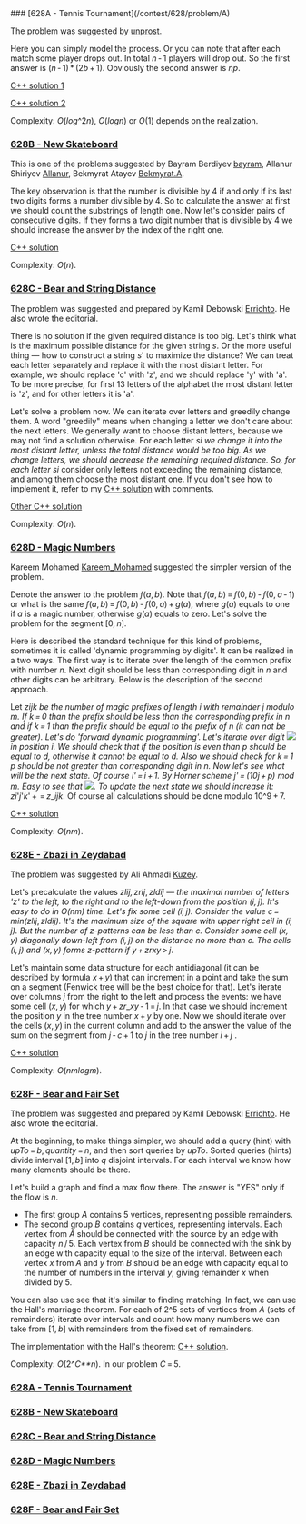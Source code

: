 <EDITORIAL-START>
### [628A - Tennis Tournament](/contest/628/problem/A)

The problem was suggested by [unprost](/profile/unprost).

Here you can simply model the process. Or you can note that after each match some player drops out. In total *n* - 1 players will drop out. So the first answer is (*n* - 1) * (2*b* + 1). Obviously the second answer is *np*.

[С++ solution 1](http://pastebin.com/CtMJn1LQ)

[С++ solution 2](http://pastebin.com/mjGjntyf)

Complexity: *O*(*log*^2*n*), *O*(*logn*) or *O*(1) depends on the realization.

### [628B - New Skateboard](/contest/628/problem/B)

This is one of the problems suggested by Bayram Berdiyev [bayram](/profile/bayram), Allanur Shiriyev [Allanur](/profile/Allanur), Bekmyrat Atayev [Bekmyrat.A](/profile/Bekmyrat.A).

The key observation is that the number is divisible by 4 if and only if its last two digits forms a number divisible by 4. So to calculate the answer at first we should count the substrings of length one. Now let's consider pairs of consecutive digits. If they forms a two digit number that is divisible by 4 we should increase the answer by the index of the right one.

[C++ solution](http://pastebin.com/A52tnf1z)

Complexity: *O*(*n*).

### [628C - Bear and String Distance](/contest/628/problem/C)

The problem was suggested and prepared by Kamil Debowski [Errichto](/profile/Errichto). He also wrote the editorial.

There is no solution if the given required distance is too big. Let's think what is the maximum possible distance for the given string *s*. Or the more useful thing — how to construct a string *s*' to maximize the distance? We can treat each letter separately and replace it with the most distant letter. For example, we should replace 'c' with 'z', and we should replace 'y' with 'a'. To be more precise, for first 13 letters of the alphabet the most distant letter is 'z', and for other letters it is 'a'.

Let's solve a problem now. We can iterate over letters and greedily change them. A word "greedily" means when changing a letter we don't care about the next letters. We generally want to choose distant letters, because we may not find a solution otherwise. For each letter *s*_*i* we change it into the most distant letter, unless the total distance would be too big. As we change letters, we should decrease the remaining required distance. So, for each letter *s*_*i* consider only letters not exceeding the remaining distance, and among them choose the most distant one. If you don't see how to implement it, refer to my [C++ solution](http://ideone.com/dpujmA) with comments.

[Other C++ solution](http://pastebin.com/UGxuhEbN)

Complexity: *O*(*n*).

### [628D - Magic Numbers](/contest/628/problem/D)

Kareem Mohamed [Kareem_Mohamed](/profile/Kareem_Mohamed) suggested the simpler version of the problem.

Denote the answer to the problem *f*(*a*, *b*). Note that *f*(*a*, *b*) = *f*(0, *b*) - *f*(0, *a* - 1) or what is the same *f*(*a*, *b*) = *f*(0, *b*) - *f*(0, *a*) + *g*(*a*), where *g*(*a*) equals to one if *a* is a magic number, otherwise *g*(*a*) equals to zero. Let's solve the problem for the segment [0, *n*].

Here is described the standard technique for this kind of problems, sometimes it is called 'dynamic programming by digits'. It can be realized in a two ways. The first way is to iterate over the length of the common prefix with number *n*. Next digit should be less than corresponding digit in *n* and other digits can be arbitrary. Below is the description of the second approach.

Let *z*_*ijk* be the number of magic prefixes of length *i* with remainder *j* modulo *m*. If *k* = 0 than the prefix should be less than the corresponding prefix in *n* and if *k* = 1 than the prefix should be equal to the prefix of *n* (it can not be greater). Let's do 'forward dynamic programming'. Let's iterate over digit ![](https://espresso.codeforces.com/a136e3c021751d85a1dbfa577e21506dccc69ad4.png) in position *i*. We should check that if the position is even than *p* should be equal to *d*, otherwise it cannot be equal to *d*. Also we should check for *k* = 1 *p* should be not greater than corresponding digit in *n*. Now let's see what will be the next state. Of course *i*' = *i* + 1. By Horner scheme *j*' = (10*j* + *p*) *mod* *m*. Easy to see that ![](https://espresso.codeforces.com/06406b6083fa7d054bd1253ff17e345be14e89d9.png). To update the next state we should increase it: *z*_*i*'*j*'*k*' +  = *z*_*ijk*. Of course all calculations should be done modulo 10^9 + 7.

[C++ solution](http://pastebin.com/YLmbrNMq)

Complexity: *O*(*nm*).

### [628E - Zbazi in Zeydabad](/contest/628/problem/E)

The problem was suggested by Ali Ahmadi [Kuzey](/profile/Kuzey).

Let's precalculate the values *zl*_*ij*, *zr*_*ij*, *zld*_*ij* — the maximal number of letters 'z' to the left, to the right and to the left-down from the position (*i*, *j*). It's easy to do in *O*(*nm*) time. Let's fix some cell (*i*, *j*). Consider the value *c* = *min*(*zl*_*ij*, *zld*_*ij*). It's the maximum size of the square with upper right ceil in (*i*, *j*). But the number of z-patterns can be less than *c*. Consider some cell (*x*, *y*) diagonally down-left from (*i*, *j*) on the distance no more than *c*. The cells (*i*, *j*) and (*x*, *y*) forms z-pattern if *y* + *zr*_*xy* > *j*.

Let's maintain some data structure for each antidiagonal (it can be described by formula *x* + *y*) that can increment in a point and take the sum on a segment (Fenwick tree will be the best choice for that). Let's iterate over columns *j* from the right to the left and process the events: we have some cell (*x*, *y*) for which *y* + *zr*_*xy* - 1 = *j*. In that case we should increment the position *y* in the tree number *x* + *y* by one. Now we should iterate over the cells (*x*, *y*) in the current column and add to the answer the value of the sum on the segment from *j* - *c* + 1 to *j* in the tree number *i* + *j* .

[С++ solution](http://pastebin.com/uxu6s5WD)

Complexity: *O*(*nmlogm*).

### [628F - Bear and Fair Set](/contest/628/problem/F)

The problem was suggested and prepared by Kamil Debowski [Errichto](/profile/Errichto). He also wrote the editorial.

At the beginning, to make things simpler, we should add a query (hint) with *upTo* = *b*, *quantity* = *n*, and then sort queries by *upTo*. Sorted queries (hints) divide interval [1, *b*] into *q* disjoint intervals. For each interval we know how many elements should be there.

Let's build a graph and find a max flow there. The answer is "YES" only if the flow is *n*.

  - The first group *A* contains 5 vertices, representing possible remainders.
 - The second group *B* contains *q* vertices, representing intervals.
 Each vertex from *A* should be connected with the source by an edge with capacity *n* / 5. Each vertex from *B* should be connected with the sink by an edge with capacity equal to the size of the interval. Between each vertex *x* from *A* and *y* from *B* should be an edge with capacity equal to the number of numbers in the interval *y*, giving remainder *x* when divided by 5.

You can also use see that it's similar to finding matching. In fact, we can use the Hall's marriage theorem. For each of 2^5 sets of vertices from *A* (sets of remainders) iterate over intervals and count how many numbers we can take from [1, *b*] with remainders from the fixed set of remainders.

The implementation with the Hall's theorem: [C++ solution](http://ideone.com/IVZ3Ts).

Complexity: *O*(2^*C**n*). In our problem *C* = 5.
<EDITORIAL-END>
<ANSWER-START>
### [628A - Tennis Tournament](/contest/628/problem/A)
### [628B - New Skateboard](/contest/628/problem/B)
### [628C - Bear and String Distance](/contest/628/problem/C)
### [628D - Magic Numbers](/contest/628/problem/D)
### [628E - Zbazi in Zeydabad](/contest/628/problem/E)
### [628F - Bear and Fair Set](/contest/628/problem/F)
<ANSWER-END>